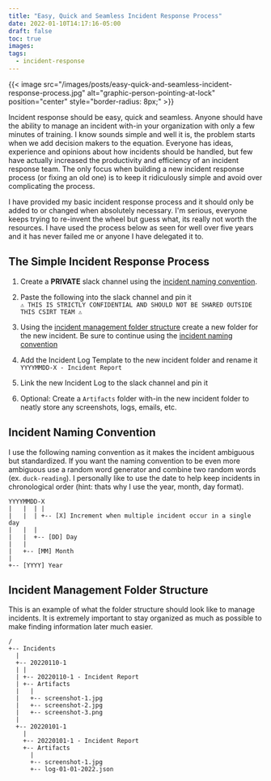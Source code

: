 ```yaml
---
title: "Easy, Quick and Seamless Incident Response Process"
date: 2022-01-10T14:17:16-05:00
draft: false
toc: true
images:
tags:
  - incident-response
---
```


{{< image src="/images/posts/easy-quick-and-seamless-incident-response-process.jpg" alt="graphic-person-pointing-at-lock" position="center" style="border-radius: 8px;" >}}

Incident response should be easy, quick and seamless. Anyone should have the ability to manage an incident with-in your organization with only a few minutes of training. I know sounds simple and well it is, the problem starts when we add decision makers to the equation. Everyone has ideas, experience and opinions about how incidents should be handled, but few have actually increased the productivity and efficiency of an incident response team. The only focus when building a new incident response process (or fixing an old one) is to keep it ridiculously simple and avoid over complicating the process.

I have provided my basic incident response process and it should only be added to or changed when absolutely necessary. I'm serious, everyone keeps trying to re-invent the wheel but guess what, its really not worth the resources. I have used the process below as seen for well over five years and it has never failed me or anyone I have delegated it to.

## The Simple Incident Response Process

1. Create a **PRIVATE** slack channel using the [incident naming convention](#incident-naming-convention).

2. Paste the following into the slack channel and pin it  
   `⚠️ THIS IS STRICTLY CONFIDENTIAL AND SHOULD NOT BE SHARED OUTSIDE THIS CSIRT TEAM ⚠️`

3. Using the [incident management folder structure](#incident-management-folder-structure) create a new folder for the new incident. Be sure to continue using the [incident naming convention](#incident-naming-convention)

4. Add the Incident Log Template to the new incident folder and rename it `YYYYMMDD-X - Incident Report`

5. Link the new Incident Log to the slack channel and pin it

6. Optional: Create a `Artifacts` folder with-in the new incident folder to neatly store any screenshots, logs, emails, etc.

## Incident Naming Convention

I use the following naming convention as it makes the incident ambiguous but standardized. If you want the naming convention to be even more ambiguous use a random word generator and combine two random words (ex. `duck-reading`). I personally like to use the date to help keep incidents in chronological order (hint: thats why I use the year, month, day format).

```asciidoc
YYYYMMDD-X
|   |  | |
|   |  | +-- [X] Increment when multiple incident occur in a single day
|   |  |
|   |  +-- [DD] Day
|   |
|   +-- [MM] Month
|
+-- [YYYY] Year
```

## Incident Management Folder Structure

This is an example of what the folder structure should look like to manage incidents. It is extremely important to stay organized as much as possible to make finding information later much easier.

```asciidoc
/
+-- Incidents
  |
  +-- 20220110-1
  | |
  | +-- 20220110-1 - Incident Report
  | +-- Artifacts
  |   |
  |   +-- screenshot-1.jpg
  |   +-- screenshot-2.jpg
  |   +-- screenshot-3.png
  |
  +-- 20220101-1
    |
    +-- 20220101-1 - Incident Report
    +-- Artifacts
      |
      +-- screenshot-1.jpg
      +-- log-01-01-2022.json

```
